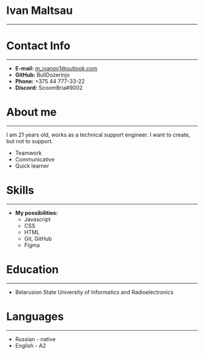 # Ivan Maltsau
---
# Contact Info
---
 * **E-mail:** m_ivanov1@outlook.com
 * **GitHub:** BullDozerinjo
 * **Phone:** +375 44 777-33-22
 * **Discord:** ScoomBria#9002
 # About me
 ---
 I am 21 years old, works as a technical support engineer. I want to create, but not to support.

   * Teamwork
   * Communicative
   * Quick learner
 # Skills
 ---
   * **My possibilities:**
       * Javascript
       * CSS
       * HTML
       * Git, GitHub
       * Figma
# Education
---
 * Belarusion State University of Informatics and Radioelectronics

# Languages
---
* Russian - native
* English - A2